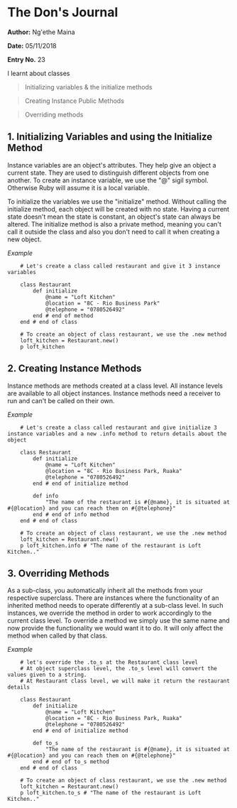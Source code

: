 # The Don's Journal

**Author:** Ng'ethe Maina

**Date:** 05/11/2018

**Entry No.** 23

I learnt about classes

> Initializing variables & the initialize methods

> Creating Instance Public Methods

> Overriding methods


## 1. Initializing Variables and using the Initialize Method
Instance variables are an object's attributes. They help give an object a current state.
They are used to distinguish different objects from one another.
To create an instance variable, we use the "@" sigil symbol. Otherwise Ruby will assume it is a local variable.

To initialize the variables we use the "initialize" method.
Without calling the initialize method, each object will be created with no state.
Having a current state doesn't mean the state is constant, an object's state can always be altered.
The initialize method is also a private method, meaning you can't call it outside the class and also you don't need to call it when creating a new object.

*Example*
```
    # Let's create a class called restaurant and give it 3 instance variables

    class Restaurant
        def initialize
            @name = "Loft Kitchen"
            @location = "8C - Rio Business Park"
            @telephone = "0780526492"
        end # end of method
    end # end of class

    # To create an object of class restaurant, we use the .new method
    loft_kitchen = Restaurant.new()
    p loft_kitchen

```


## 2. Creating Instance Methods
Instance methods are methods created at a class level.
All instance levels are available to all object instances.
Instance methods need a receiver to run and can't be called on their own.

*Example*
```
    # Let's create a class called restaurant and give initialize 3 instance variables and a new .info method to return details about the object

    class Restaurant
        def initialize
            @name = "Loft Kitchen"
            @location = "8C - Rio Business Park, Ruaka"
            @telephone = "0780526492"
        end # end of initialize method

        def info
            "The name of the restaurant is #{@name}, it is situated at #{@location} and you can reach them on #{@telephone}"
        end # end of info method
    end # end of class

    # To create an object of class restaurant, we use the .new method
    loft_kitchen = Restaurant.new()
    p loft_kitchen.info # "The name of the restaurant is Loft Kitchen.."

```


## 3. Overriding Methods
As a sub-class, you automatically inherit all the methods from your respective superclass.
There are instances where the functionality of an inherited method needs to operate differently at a sub-class level. In such instances, we override the method in order to work accordingly to the current class level.
To override a method we simply use the same name and now provide the functionality we would want it to do. It will only affect the method when called by that class.

*Example*
```
    # let's override the .to_s at the Restaurant class level
    # At object superclass level, the .to_s level will convert the values given to a string.
    # At Restaurant class level, we will make it return the restaurant details

    class Restaurant
        def initialize
            @name = "Loft Kitchen"
            @location = "8C - Rio Business Park, Ruaka"
            @telephone = "0780526492"
        end # end of initialize method

        def to_s
            "The name of the restaurant is #{@name}, it is situated at #{@location} and you can reach them on #{@telephone}"
        end # end of to_s method
    end # end of class

    # To create an object of class restaurant, we use the .new method
    loft_kitchen = Restaurant.new()
    p loft_kitchen.to_s # "The name of the restaurant is Loft Kitchen.."

```
